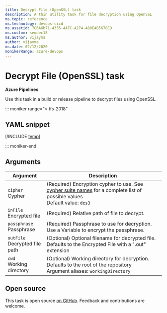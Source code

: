 ```yaml
---
title: Decrypt File (OpenSSL) task
description: A thin utility task for file decryption using OpenSSL
ms.topic: reference
ms.technology: devops-cicd
ms.assetid: 7C6A6b71-4355-4AFC-A274-480EAB5678E9
ms.custom: seodec18
ms.author: vijayma
author: vijayma
ms.date: 02/12/2020
monikerRange: azure-devops
---
```


# Decrypt File (OpenSSL) task

**Azure Pipelines**

Use this task in a build or release pipeline to decrypt files using OpenSSL.

::: moniker range="> tfs-2018"

## YAML snippet

[!INCLUDE [temp](../includes/yaml/DecryptFileV1.md)]

::: moniker-end

## Arguments

|Argument|Description|
|--- |--- |
|`cipher`<br/>Cypher|(Required) Encryption cypher to use. See [cypher suite names](https://go.microsoft.com/fwlink/?LinkID=627129) for a complete list of possible values <br/>Default value: `des3`|
|`inFile`<br/>Encrypted file|(Required) Relative path of file to decrypt.|
|`passphrase`<br/>Passphrase|(Required) Passphrase to use for decryption. Use a Variable to encrypt the passphrase.|
|`outFile`<br/>Decrypted file path|(Optional) Optional filename for decrypted file. Defaults to the Encrypted File with a ".out" extension|
|`cwd`<br/>Working directory|(Optional) Working directory for decryption. Defaults to the root of the repository <br/>Argument aliases: `workingDirectory`|

## Open source

This task is open source [on GitHub](https://github.com/Microsoft/azure-pipelines-tasks). Feedback and contributions are welcome.
